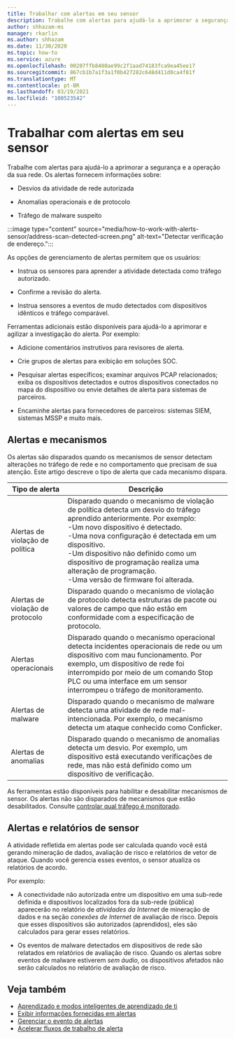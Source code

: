 ```yaml
---
title: Trabalhar com alertas em seu sensor
description: Trabalhe com alertas para ajudá-lo a aprimorar a segurança e a operação da sua rede.
author: shhazam-ms
manager: rkarlin
ms.author: shhazam
ms.date: 11/30/2020
ms.topic: how-to
ms.service: azure
ms.openlocfilehash: 00207ffb8480ae99c2f1aad74183fca9ea45ee17
ms.sourcegitcommit: 867cb1b7a1f3a1f0b427282c648d411d0ca4f81f
ms.translationtype: MT
ms.contentlocale: pt-BR
ms.lasthandoff: 03/19/2021
ms.locfileid: "100523542"
---
```

# <a name="work-with-alerts-on-your-sensor"></a>Trabalhar com alertas em seu sensor

Trabalhe com alertas para ajudá-lo a aprimorar a segurança e a operação da sua rede. Os alertas fornecem informações sobre:

- Desvios da atividade de rede autorizada

- Anomalias operacionais e de protocolo

- Tráfego de malware suspeito

:::image type="content" source="media/how-to-work-with-alerts-sensor/address-scan-detected-screen.png" alt-text="Detectar verificação de endereço.":::

As opções de gerenciamento de alertas permitem que os usuários:

- Instrua os sensores para aprender a atividade detectada como tráfego autorizado.

- Confirme a revisão do alerta.

- Instrua sensores a eventos de mudo detectados com dispositivos idênticos e tráfego comparável.

Ferramentas adicionais estão disponíveis para ajudá-lo a aprimorar e agilizar a investigação do alerta. Por exemplo:

  - Adicione comentários instrutivos para revisores de alerta.

  - Crie grupos de alertas para exibição em soluções SOC. 

  - Pesquisar alertas específicos; examinar arquivos PCAP relacionados; exiba os dispositivos detectados e outros dispositivos conectados no mapa do dispositivo ou envie detalhes de alerta para sistemas de parceiros.

  - Encaminhe alertas para fornecedores de parceiros: sistemas SIEM, sistemas MSSP e muito mais.

## <a name="alerts-and-engines"></a>Alertas e mecanismos

Os alertas são disparados quando os mecanismos de sensor detectam alterações no tráfego de rede e no comportamento que precisam de sua atenção. Este artigo descreve o tipo de alerta que cada mecanismo dispara.

| Tipo de alerta | Descrição |
|-|-|
| Alertas de violação de política | Disparado quando o mecanismo de violação de política detecta um desvio do tráfego aprendido anteriormente. Por exemplo: <br /> -Um novo dispositivo é detectado.  <br /> -Uma nova configuração é detectada em um dispositivo. <br /> -Um dispositivo não definido como um dispositivo de programação realiza uma alteração de programação. <br /> -Uma versão de firmware foi alterada. |
| Alertas de violação de protocolo | Disparado quando o mecanismo de violação de protocolo detecta estruturas de pacote ou valores de campo que não estão em conformidade com a especificação de protocolo. | 
| Alertas operacionais | Disparado quando o mecanismo operacional detecta incidentes operacionais de rede ou um dispositivo com mau funcionamento. Por exemplo, um dispositivo de rede foi interrompido por meio de um comando Stop PLC ou uma interface em um sensor interrompeu o tráfego de monitoramento. |
| Alertas de malware | Disparado quando o mecanismo de malware detecta uma atividade de rede mal-intencionada. Por exemplo, o mecanismo detecta um ataque conhecido como Conficker. |
| Alertas de anomalias | Disparado quando o mecanismo de anomalias detecta um desvio. Por exemplo, um dispositivo está executando verificações de rede, mas não está definido como um dispositivo de verificação. |

As ferramentas estão disponíveis para habilitar e desabilitar mecanismos de sensor. Os alertas não são disparados de mecanismos que estão desabilitados. Consulte [controlar qual tráfego é monitorado](how-to-control-what-traffic-is-monitored.md).

## <a name="alerts-and-sensor-reporting"></a>Alertas e relatórios de sensor

A atividade refletida em alertas pode ser calculada quando você está gerando mineração de dados, avaliação de risco e relatórios de vetor de ataque. Quando você gerencia esses eventos, o sensor atualiza os relatórios de acordo.

Por exemplo:

  - A conectividade não autorizada entre um dispositivo em uma sub-rede definida e dispositivos localizados fora da sub-rede (pública) aparecerão no relatório de *atividades da Internet* de mineração de dados e na seção *conexões de Internet* de avaliação de risco. Depois que esses dispositivos são autorizados (aprendidos), eles são calculados para gerar esses relatórios.

  - Os eventos de malware detectados em dispositivos de rede são relatados em relatórios de avaliação de risco. Quando os alertas sobre eventos de malware estiverem *sem áudio*, os dispositivos afetados não serão calculados no relatório de avaliação de risco.

## <a name="see-also"></a>Veja também

- [Aprendizado e modos inteligentes de aprendizado de ti](how-to-control-what-traffic-is-monitored.md#learning-and-smart-it-learning-modes)
- [Exibir informações fornecidas em alertas](how-to-view-information-provided-in-alerts.md)
- [Gerenciar o evento de alertas](how-to-manage-the-alert-event.md)
- [Acelerar fluxos de trabalho de alerta](how-to-accelerate-alert-incident-response.md)
